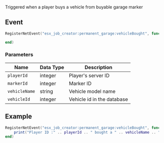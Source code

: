 Triggered when a player buys a vehicle from buyable garage marker

## Event
``` lua
RegisterNetEvent("esx_job_creator:permanent_garage:vehicleBought", function(playerId, markerId, vehicleName, vehicleId)

end)
```

### Parameters

| Name              | Data Type | Description                 |
| -                 | -         | -                 |
| `playerId`         | integer    | Player's server ID  |
| `markerId`         | integer    | Marker ID |
| `vehicleName`         | string    | Vehicle model name |
| `vehicleId`         | integer    | Vehicle id in the database |

## Example
``` lua
RegisterNetEvent("esx_job_creator:permanent_garage:vehicleBought", function(playerId, markerId, vehicleName, vehicleId)
    print("Player ID :" .. playerId .. " bought a " .. vehicleName .. " with ID " .. vehicleId .. " from marker " .. markerId)
end)
```